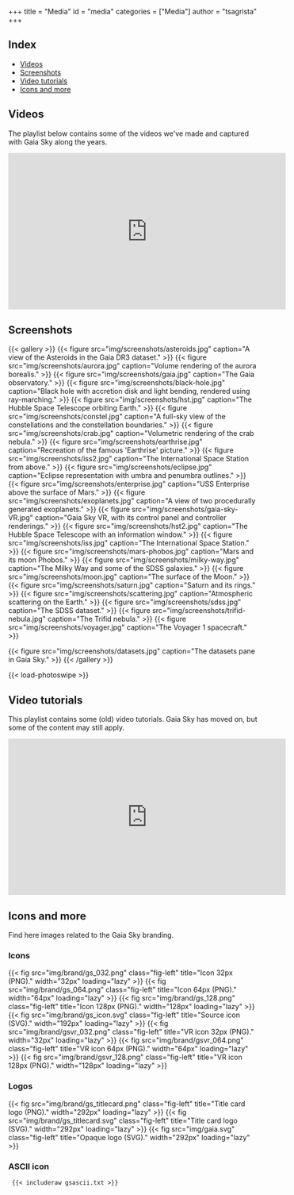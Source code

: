 +++
title = "Media"
id = "media"
categories = ["Media"]
author = "tsagrista"
+++

## Index

- [Videos](#videos)
- [Screenshots](#screenshots)
- [Video tutorials](#video-tutorials)
- [Icons and more](#icons-and-more)

## Videos

The playlist below contains some of the videos we've made and captured with Gaia Sky along the years.

<iframe width="560" height="315" src="https://www.youtube-nocookie.com/embed/videoseries?si=hHnJT-5liQnjo7qI&amp;list=PLDZ2SS9VxN5tZYcjya_KExcqtqba_NWUk" title="YouTube video player" frameborder="0" allow="accelerometer; autoplay; clipboard-write; encrypted-media; gyroscope; picture-in-picture; web-share" referrerpolicy="strict-origin-when-cross-origin" allowfullscreen></iframe>

## Screenshots

{{< gallery >}}
  {{< figure src="img/screenshots/asteroids.jpg" caption="A view of the Asteroids in the Gaia DR3 dataset." >}}
  {{< figure src="img/screenshots/aurora.jpg" caption="Volume rendering of the aurora borealis." >}}
  {{< figure src="img/screenshots/gaia.jpg" caption="The Gaia observatory." >}}
  {{< figure src="img/screenshots/black-hole.jpg" caption="Black hole with accretion disk and light bending, rendered using ray-marching." >}}
  {{< figure src="img/screenshots/hst.jpg" caption="The Hubble Space Telescope orbiting Earth." >}}
  {{< figure src="img/screenshots/constel.jpg" caption="A full-sky view of the constellations and the constellation boundaries." >}}
  {{< figure src="img/screenshots/crab.jpg" caption="Volumetric rendering of the crab nebula." >}}
  {{< figure src="img/screenshots/earthrise.jpg" caption="Recreation of the famous 'Earthrise' picture." >}}
  {{< figure src="img/screenshots/iss2.jpg" caption="The International Space Station from above." >}}
  {{< figure src="img/screenshots/eclipse.jpg" caption="Eclipse representation with umbra and penumbra outlines." >}}
  {{< figure src="img/screenshots/enterprise.jpg" caption="USS Enterprise above the surface of Mars." >}}
  {{< figure src="img/screenshots/exoplanets.jpg" caption="A view of two procedurally generated exoplanets." >}}
  {{< figure src="img/screenshots/gaia-sky-VR.jpg" caption="Gaia Sky VR, with its control panel and controller renderings." >}}
  {{< figure src="img/screenshots/hst2.jpg" caption="The Hubble Space Telescope with an information window." >}}
  {{< figure src="img/screenshots/iss.jpg" caption="The International Space Station." >}}
  {{< figure src="img/screenshots/mars-phobos.jpg" caption="Mars and its moon Phobos." >}}
  {{< figure src="img/screenshots/milky-way.jpg" caption="The Milky Way and some of the SDSS galaxies." >}}
  {{< figure src="img/screenshots/moon.jpg" caption="The surface of the Moon." >}}
  {{< figure src="img/screenshots/saturn.jpg" caption="Saturn and its rings." >}}
  {{< figure src="img/screenshots/scattering.jpg" caption="Atmospheric scattering on the Earth." >}}
  {{< figure src="img/screenshots/sdss.jpg" caption="The SDSS dataset." >}}
  {{< figure src="img/screenshots/trifid-nebula.jpg" caption="The Trifid nebula." >}}
  {{< figure src="img/screenshots/voyager.jpg" caption="The Voyager 1 spacecraft." >}}

  {{< figure src="img/screenshots/datasets.jpg" caption="The datasets pane in Gaia Sky." >}}
{{< /gallery >}}

{{< load-photoswipe >}}

## Video tutorials

This playlist contains some (old) video tutorials. Gaia Sky has moved on, but some of the content may still apply.

<iframe width="560" height="315" src="https://www.youtube-nocookie.com/embed/videoseries?si=B0Jbi3Gsx5lc1z1r&amp;list=PLDZ2SS9VxN5sKQUO_60Eceuft9M1OQogE" title="YouTube video player" frameborder="0" allow="accelerometer; autoplay; clipboard-write; encrypted-media; gyroscope; picture-in-picture; web-share" referrerpolicy="strict-origin-when-cross-origin" allowfullscreen></iframe>

## Icons and more

Find here images related to the Gaia Sky branding.

### Icons

{{< fig src="img/brand/gs_032.png" class="fig-left" title="Icon 32px (PNG)." width="32px" loading="lazy" >}}
{{< fig src="img/brand/gs_064.png" class="fig-left" title="Icon 64px (PNG)." width="64px" loading="lazy" >}}
{{< fig src="img/brand/gs_128.png" class="fig-left" title="Icon 128px (PNG)." width="128px" loading="lazy" >}}
{{< fig src="img/brand/gs_icon.svg" class="fig-left" title="Source icon (SVG)." width="192px" loading="lazy" >}}
{{< fig src="img/brand/gsvr_032.png" class="fig-left" title="VR icon 32px (PNG)." width="32px" loading="lazy" >}}
{{< fig src="img/brand/gsvr_064.png" class="fig-left" title="VR icon 64px (PNG)." width="64px" loading="lazy" >}}
{{< fig src="img/brand/gsvr_128.png" class="fig-left" title="VR icon 128px (PNG)." width="128px" loading="lazy" >}}

### Logos


{{< fig src="img/brand/gs_titlecard.png" class="fig-left" title="Title card logo (PNG)." width="292px" loading="lazy" >}}
{{< fig src="img/brand/gs_titlecard.svg" class="fig-left" title="Title card logo (SVG)." width="292px" loading="lazy" >}}
{{< fig src="img/gaia.svg" class="fig-left" title="Opaque logo (SVG)." width="292px" loading="lazy" >}}


### ASCII icon
```txt
 {{< includeraw gsascii.txt >}}
```
